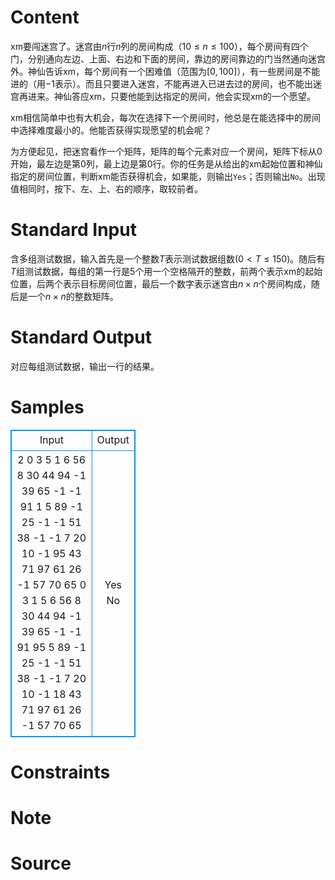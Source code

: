 
# Content

xm要闯迷宫了。迷宫由$n$行$n$列的房间构成（$10\leq n\leq 100$），每个房间有四个门，分别通向左边、上面、右边和下面的房间，靠边的房间靠边的门当然通向迷宫外。神仙告诉xm，每个房间有一个困难值（范围为$[0,100]$），有一些房间是不能进的（用$-1$表示）。而且只要进入迷宫，不能再进入已进去过的房间，也不能出迷宫再进来。神仙答应xm，只要他能到达指定的房间，他会实现xm的一个愿望。

xm相信简单中也有大机会，每次在选择下一个房间时，他总是在能选择中的房间中选择难度最小的。他能否获得实现愿望的机会呢？

为方便起见，把迷宫看作一个矩阵，矩阵的每个元素对应一个房间，矩阵下标从$0$开始，最左边是第$0$列，最上边是第$0$行。你的任务是从给出的xm起始位置和神仙指定的房间位置，判断xm能否获得机会，如果能，则输出`Yes`；否则输出`No`。出现值相同时，按下、左、上、右的顺序，取较前者。

# Standard Input

含多组测试数据，输入首先是一个整数$T$表示测试数据组数($0 < T \leq 150$)。随后有$T$组测试数据，每组的第一行是$5$个用一个空格隔开的整数，前两个表示xm的起始位置，后两个表示目标房间位置，最后一个数字表示迷宫由$n\times n$个房间构成，随后是一个$n\times n$的整数矩阵。

# Standard Output

对应每组测试数据，输出一行的结果。

# Samples

<style>
        table,table tr th, table tr td { border:1px solid #0094ff; }
        table { width: 200px; min-height: 25px; line-height: 25px; text-align: center; border-collapse: collapse;}   
    </style>
<table>
	<tr>
		<td>Input</td>
		<td>Output</td>
	</tr>
<tr><td>2
0 3 5 1 6
56 8 30 44 94 -1
39 65 -1 -1 91 1
5 89 -1 25 -1 -1
51 38 -1 -1 7 20
10 -1 95 43 71 97
61 26 -1 57 70 65
0 3 1 5 6
56 8 30 44 94 -1
39 65 -1 -1 91 95
5 89 -1 25 -1 -1
51 38 -1 -1 7 20
10 -1 18 43 71 97
61 26 -1 57 70 65</td><td>Yes
No</td></tr></table>


# Constraints



# Note



# Source


